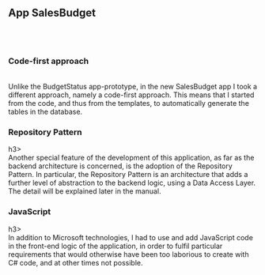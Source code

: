 <h2>App SalesBudget</h2>
</br>
</br>
<h3>Code-first approach</h3></br>
Unlike the BudgetStatus app-prototype, in the new SalesBudget app I took a different approach, namely a code-first approach. 
This means that I started from the code, and thus from the templates, to automatically generate the tables in the database.
</br>
<h3>Repository Pattern</h3>h3></br>
Another special feature of the development of this application, as far as the backend architecture is concerned, is the adoption 
of the Repository Pattern. In particular, the Repository Pattern is an architecture that adds a further level of abstraction to the 
backend logic, using a Data Access Layer. The detail will be explained later in the manual. 
</br>
<h3>JavaScript</h3>h3></br>
In addition to Microsoft technologies, I had to use and add JavaScript code in the front-end logic of the application, in order to 
fulfil particular requirements that would otherwise have been too laborious to create with C# code, and at other times not possible.
